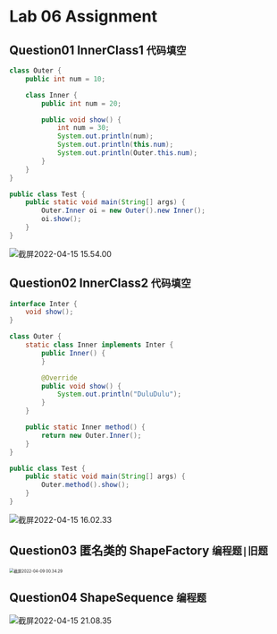 # Lab 06 Assignment

## Question01 InnerClass1 `代码填空`

```java
class Outer {
    public int num = 10;

    class Inner {
        public int num = 20;

        public void show() {
            int num = 30;
            System.out.println(num);
            System.out.println(this.num);
            System.out.println(Outer.this.num);
        }
    }
}

public class Test {
    public static void main(String[] args) {
        Outer.Inner oi = new Outer().new Inner();
        oi.show();
    }
}
```

![截屏2022-04-15 15.54.00](https://s2.loli.net/2022/04/15/3UELaSD16kAfwMz.png)

## Question02 InnerClass2 `代码填空`

```java
interface Inter {
    void show();
}

class Outer {
    static class Inner implements Inter {
        public Inner() {
        }

        @Override
        public void show() {
            System.out.println("DuluDulu");
        }
    }

    public static Inner method() {
        return new Outer.Inner();
    }
}

public class Test {
    public static void main(String[] args) {
        Outer.method().show();
    }
}
```

![截屏2022-04-15 16.02.33](https://s2.loli.net/2022/04/15/63aWG7esNM5IUSn.png)

## Question03 匿名类的 ShapeFactory `编程题|旧题`

<img src="https://s2.loli.net/2022/04/09/dLVCQgszRZprN1n.png" alt="截屏2022-04-09 00.34.29" style="zoom:50%;" />

## Question04 ShapeSequence `编程题`

![截屏2022-04-15 21.08.35](https://s2.loli.net/2022/04/15/TdKagLXRpmnNOFA.png)